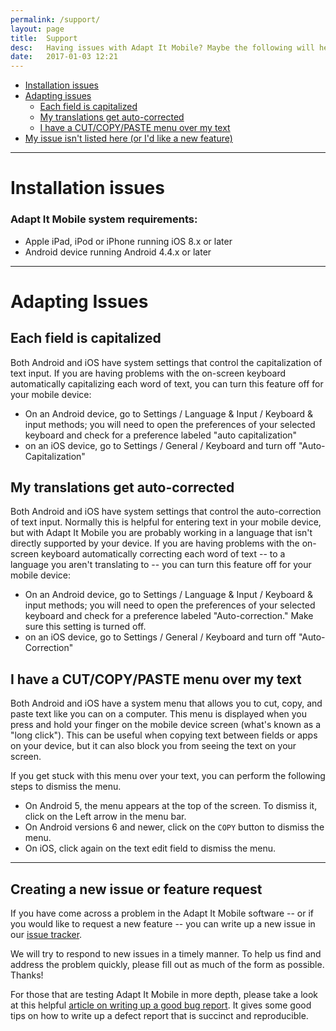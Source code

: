 ```yaml
---
permalink: /support/
layout: page
title:  Support
desc:   Having issues with Adapt It Mobile? Maybe the following will help.
date:   2017-01-03 12:21
---
```


* [Installation issues](#install-issues)
* [Adapting issues](#adapting-issues)
  * [Each field is capitalized](#auto-caps)
  * [My translations get auto-corrected](#auto-correct)
  * [I have a CUT/COPY/PASTE menu over my text](#edit-popup-menu)
* [My issue isn't listed here (or I'd like a new feature)](#new-issue-or-feature)

----

<a id="install-issues"></a>

# Installation issues


<a id="system-requirements"></a>

### Adapt It Mobile system requirements: 

- Apple iPad, iPod or iPhone running iOS 8.x or later
- Android device running Android 4.4.x or later

----

<a id="adapting-issues"></a>

# Adapting Issues

<a id="auto-caps"></a>

## Each field is capitalized

Both Android and iOS have system settings that control the capitalization of text input. If you are having problems with the on-screen keyboard automatically capitalizing each word of text, you can turn this feature off for your mobile device:

- On an Android device, go to Settings / Language & Input / Keyboard & input methods; you will need to open the preferences of your selected keyboard and check for a preference labeled "auto capitalization"
- on an iOS device, go to Settings / General / Keyboard and turn off "Auto-Capitalization"

<a id="auto-correct"></a>

## My translations get auto-corrected

Both Android and iOS have system settings that control the auto-correction of text input. Normally this is helpful for entering text in your mobile device, but with Adapt It Mobile you are probably working in a language that isn't directly supported by your device. If you are having problems with the on-screen keyboard automatically correcting each word of text -- to a language you aren't translating to -- you can turn this feature off for your mobile device:

- On an Android device, go to Settings / Language & Input / Keyboard & input methods; you will need to open the preferences of your selected keyboard and check for a preference labeled "Auto-correction." Make sure this setting is turned off.
- on an iOS device, go to Settings / General / Keyboard and turn off "Auto-Correction"

<a id="edit-popup-menu"></a>

## I have a CUT/COPY/PASTE menu over my text

Both Android and iOS have a system menu that allows you to cut, copy, and paste text like you can on a computer. This menu is displayed when you press and hold your finger on the mobile device screen (what's known as a "long click"). This can be useful when copying text between fields or apps on your device, but it can also block you from seeing the text on your screen.

If you get stuck with this menu over your text, you can perform the following steps to dismiss the menu.

- On Android 5, the menu appears at the top of the screen. To dismiss it, click on the Left arrow in the menu bar.
- On Android versions 6 and newer, click on the `COPY` button to dismiss the menu.
- On iOS, click again on the text edit field to dismiss the menu.

----

<a id="new-issue-or-feature"></a>

## Creating a new issue or feature request

If you have come across a problem in the Adapt It Mobile software -- or if you would like to request a new feature -- you can write up a new issue in our [issue tracker](https://github.com/adapt-it/adapt-it-mobile/issues).

We will try to respond to new issues in a timely manner. To help us find and address the problem quickly, please fill out as much of the form as possible. Thanks!

For those that are testing Adapt It Mobile in more depth, please take a look at this helpful [article on writing up a good bug report](http://www.softwaretestinghelp.com/how-to-write-good-bug-report/). It gives some good tips on how to write up a defect report that is succinct and reproducible.
